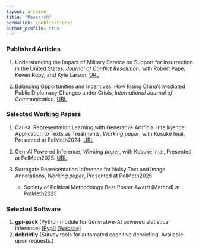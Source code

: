 ```yaml
---
layout: archive
title: "Research"
permalink: /publications/
author_profile: true
---
```



### Published Articles
1. Understanding the Impact of Military Service on Support for Insurrection in the United States, *Journal of Conflict Resolution*, with Robert Pape, Keven Ruby, and Kyle Larson. [URL](https://journals.sagepub.com/doi/10.1177/00220027241267216)

2. Balancing Opportunities and Incentives: How Rising China’s Mediated Public Diplomacy Changes under Crisis, *International Journal of Communication*. [URL](https://ijoc.org/index.php/ijoc/article/view/18676)


### Selected Working Papers
1. Causal Representation Learning with Generative Artificial Intelligence: Application to Texts as Treatments, *Working paper*, with Kosuke Imai, Presented at PolMeth2024. [URL](https://arxiv.org/abs/2410.00903)

2. Gen-AI Powered Inference, *Working paper*, with Kosuke Imai, Presented at PolMeth2025. [URL](https://arxiv.org/abs/2507.03897)

3. Surrogate Representation Inference for Noisy Text and Image Annotations, *Working paper*, Presented at PolMeth2025
    - Society of Political Methodology Best Poster Award (Method) at PolMeth2025


### Selected Software
1. **gpi-pack** (Python module for Generative-AI powered statistical inference) [[Pypl]](https://pypi.org/project/gpi-pack/) [[Website]](https://gpi-pack.github.io/index.html)
2. **debriefly** (Survey tools for automated cognitive debriefing. Available upon requests.)
